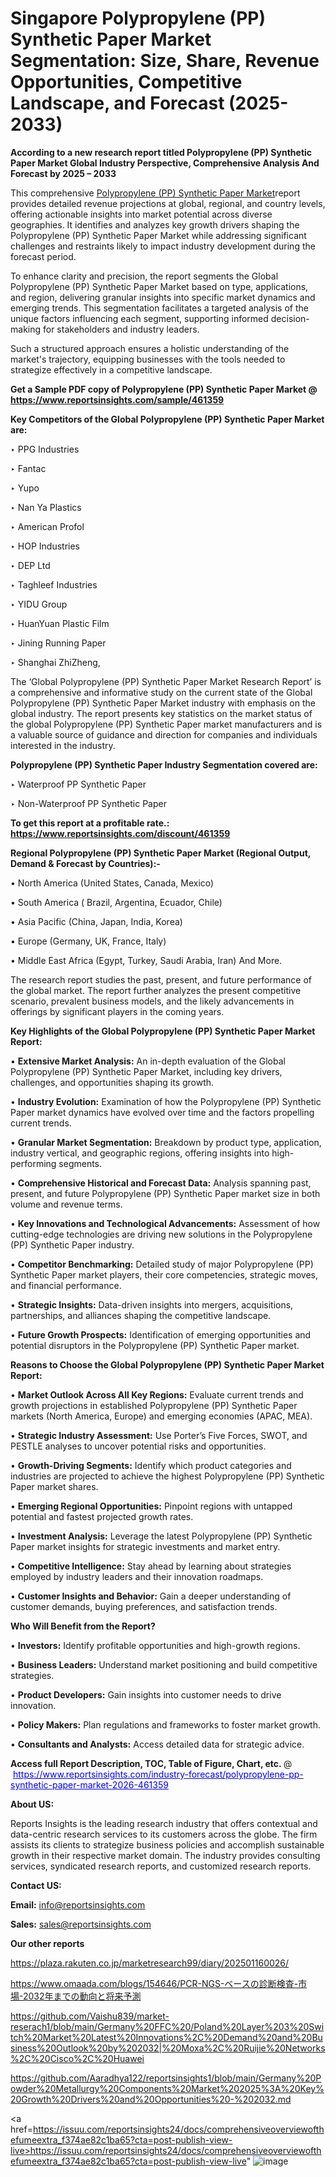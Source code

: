 # Singapore Polypropylene (PP) Synthetic Paper Market Segmentation: Size, Share, Revenue Opportunities, Competitive Landscape, and Forecast (2025-2033)

<strong>According to a new research report titled Polypropylene (PP) Synthetic Paper Market Global Industry Perspective, Comprehensive Analysis And Forecast by 2025 – 2033</strong>

This comprehensive <a href=https://www.reportsinsights.com/sample/461359>Polypropylene (PP) Synthetic Paper Market</a>report provides detailed revenue projections at global, regional, and country levels, offering actionable insights into market potential across diverse geographies. It identifies and analyzes key growth drivers shaping the Polypropylene (PP) Synthetic Paper Market while addressing significant challenges and restraints likely to impact industry development during the forecast period.

To enhance clarity and precision, the report segments the Global Polypropylene (PP) Synthetic Paper Market based on type, applications, and region, delivering granular insights into specific market dynamics and emerging trends. This segmentation facilitates a targeted analysis of the unique factors influencing each segment, supporting informed decision-making for stakeholders and industry leaders.

Such a structured approach ensures a holistic understanding of the market's trajectory, equipping businesses with the tools needed to strategize effectively in a competitive landscape.

<strong>Get a Sample PDF copy of Polypropylene (PP) Synthetic Paper Market </strong><strong>@<a href=https://www.reportsinsights.com/sample/461359 style=color:#0000ff;> https://www.reportsinsights.com/sample/461359</a></strong></font>

<strong>Key Competitors of the Global Polypropylene (PP) Synthetic Paper Market are:</strong>

‣ PPG Industries

‣ Fantac

‣ Yupo

‣ Nan Ya Plastics

‣ American Profol

‣ HOP Industries

‣ DEP Ltd

‣ Taghleef Industries

‣ YIDU Group

‣ HuanYuan Plastic Film

‣ Jining Running Paper

‣ Shanghai ZhiZheng,

The ‘Global Polypropylene (PP) Synthetic Paper Market Research Report’ is a comprehensive and informative study on the current state of the Global Polypropylene (PP) Synthetic Paper Market industry with emphasis on the global industry. The report presents key statistics on the market status of the global Polypropylene (PP) Synthetic Paper market manufacturers and is a valuable source of guidance and direction for companies and individuals interested in the industry.

<strong>Polypropylene (PP) Synthetic Paper Industry Segmentation covered are:</strong>

‣ Waterproof PP Synthetic Paper

‣ Non-Waterproof PP Synthetic Paper

<strong>To get this report at a profitable rate.: <a href=https://www.reportsinsights.com/discount/461359 style=color:#0000ff;>https://www.reportsinsights.com/discount/461359</a></strong></font>

<strong>Regional Polypropylene (PP) Synthetic Paper Market (Regional Output, Demand &amp; Forecast by Countries):-</strong>

• North America (United States, Canada, Mexico)

• South America ( Brazil, Argentina, Ecuador, Chile)

• Asia Pacific (China, Japan, India, Korea)

• Europe (Germany, UK, France, Italy)

• Middle East Africa (Egypt, Turkey, Saudi Arabia, Iran) And More.

The research report studies the past, present, and future performance of the global market. The report further analyzes the present competitive scenario, prevalent business models, and the likely advancements in offerings by significant players in the coming years.

<strong>Key Highlights of the Global Polypropylene (PP) Synthetic Paper Market Report:</strong>

• <strong>Extensive Market Analysis:</strong> An in-depth evaluation of the Global Polypropylene (PP) Synthetic Paper Market, including key drivers, challenges, and opportunities shaping its growth.

• <strong>Industry Evolution:</strong> Examination of how the Polypropylene (PP) Synthetic Paper market dynamics have evolved over time and the factors propelling current trends.

• <strong>Granular Market Segmentation:</strong> Breakdown by product type, application, industry vertical, and geographic regions, offering insights into high-performing segments.

• <strong>Comprehensive Historical and Forecast Data:</strong> Analysis spanning past, present, and future Polypropylene (PP) Synthetic Paper market size in both volume and revenue terms.

• <strong>Key Innovations and Technological Advancements:</strong> Assessment of how cutting-edge technologies are driving new solutions in the Polypropylene (PP) Synthetic Paper industry.

• <strong>Competitor Benchmarking:</strong> Detailed study of major Polypropylene (PP) Synthetic Paper market players, their core competencies, strategic moves, and financial performance.

• <strong>Strategic Insights:</strong> Data-driven insights into mergers, acquisitions, partnerships, and alliances shaping the competitive landscape.

• <strong>Future Growth Prospects:</strong> Identification of emerging opportunities and potential disruptors in the Polypropylene (PP) Synthetic Paper market.

<strong>Reasons to Choose the Global Polypropylene (PP) Synthetic Paper Market Report:</strong>

• <strong>Market Outlook Across All Key Regions:</strong> Evaluate current trends and growth projections in established Polypropylene (PP) Synthetic Paper markets (North America, Europe) and emerging economies (APAC, MEA).

• <strong>Strategic Industry Assessment:</strong> Use Porter’s Five Forces, SWOT, and PESTLE analyses to uncover potential risks and opportunities.

• <strong>Growth-Driving Segments:</strong> Identify which product categories and industries are projected to achieve the highest Polypropylene (PP) Synthetic Paper market shares.

• <strong>Emerging Regional Opportunities:</strong> Pinpoint regions with untapped potential and fastest projected growth rates.

• <strong>Investment Analysis:</strong> Leverage the latest Polypropylene (PP) Synthetic Paper market insights for strategic investments and market entry.

• <strong>Competitive Intelligence:</strong> Stay ahead by learning about strategies employed by industry leaders and their innovation roadmaps.

• <strong>Customer Insights and Behavior:</strong> Gain a deeper understanding of customer demands, buying preferences, and satisfaction trends.

<strong>Who Will Benefit from the Report?</strong>

• <strong>Investors:</strong> Identify profitable opportunities and high-growth regions.

• <strong>Business Leaders:</strong> Understand market positioning and build competitive strategies.

• <strong>Product Developers:</strong> Gain insights into customer needs to drive innovation.

• <strong>Policy Makers:</strong> Plan regulations and frameworks to foster market growth.

• <strong>Consultants and Analysts:</strong> Access detailed data for strategic advice.
</ul>
<strong>Access full Report Description, TOC, Table of Figure, Chart, etc. </strong>@  <a href=https://www.reportsinsights.com/industry-forecast/polypropylene-pp-synthetic-paper-market-2026-461359 style=color:#0000ff;>https://www.reportsinsights.com/industry-forecast/polypropylene-pp-synthetic-paper-market-2026-461359</a></font>

<strong><strong>About US</strong>:</strong>

Reports Insights is the leading research industry that offers contextual and data-centric research services to its customers across the globe. The firm assists its clients to strategize business policies and accomplish sustainable growth in their respective market domain. The industry provides consulting services, syndicated research reports, and customized research reports.

<strong>Contact US:</strong>

<p class=""""><b>Email:</b> <a href=mailto:info@reportsinsights.com>info@reportsinsights.com</a></p>
<p class=""""><b>Sales:</b> <a href=mailto:sales@reportsinsights.com>sales@reportsinsights.com</a></p>

<strong>Our other reports</strong>

<a href=https://plaza.rakuten.co.jp/marketresearch99/diary/202501160026/>https://plaza.rakuten.co.jp/marketresearch99/diary/202501160026/</a>

<a href=https://www.omaada.com/blogs/154646/PCR-NGS-ベースの診断検査-市場-2032年までの動向と将来予測>https://www.omaada.com/blogs/154646/PCR-NGS-ベースの診断検査-市場-2032年までの動向と将来予測</a>

<a href=https://github.com/Vaishu839/market-reserach1/blob/main/Germany%20FFC%20/Poland%20Layer%203%20Switch%20Market%20Latest%20Innovations%2C%20Demand%20and%20Business%20Outlook%20by%202032|%20Moxa%2C%20Ruijie%20Networks%2C%20Cisco%2C%20Huawei>https://github.com/Vaishu839/market-reserach1/blob/main/Germany%20FFC%20/Poland%20Layer%203%20Switch%20Market%20Latest%20Innovations%2C%20Demand%20and%20Business%20Outlook%20by%202032|%20Moxa%2C%20Ruijie%20Networks%2C%20Cisco%2C%20Huawei</a>

<a href=https://github.com/Aaradhya122/reportsinsights1/blob/main/Germany%20Powder%20Metallurgy%20Components%20Market%202025%3A%20Key%20Growth%20Drivers%20and%20Opportunities%20-%202032.md>https://github.com/Aaradhya122/reportsinsights1/blob/main/Germany%20Powder%20Metallurgy%20Components%20Market%202025%3A%20Key%20Growth%20Drivers%20and%20Opportunities%20-%202032.md</a>

<a href=https://issuu.com/reportsinsights24/docs/comprehensiveoverviewofthefumeextra_f374ae82c1ba65?cta=post-publish-view-live>https://issuu.com/reportsinsights24/docs/comprehensiveoverviewofthefumeextra_f374ae82c1ba65?cta=post-publish-view-live</a>"
![image](https://github.com/user-attachments/assets/0418f052-765d-418f-a607-e65a8aecc1e9)
